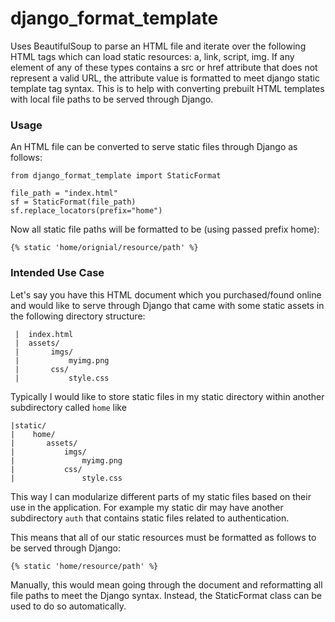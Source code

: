 # django_format_template

Uses BeautifulSoup to parse an HTML file and iterate over the following HTML tags which can load static resources: a, link, script, img.  If any element of any of these types contains a src or href attribute that does not represent a valid URL, the attribute value is formatted to meet django static template tag syntax.  This is to help with converting prebuilt HTML templates with local file paths to be served through Django.

### Usage
An HTML file can be converted to serve static files through Django as follows:
```
from django_format_template import StaticFormat

file_path = "index.html"
sf = StaticFormat(file_path)
sf.replace_locators(prefix="home")
```
Now all static file paths will be formatted to be (using passed prefix home):
```
{% static 'home/orignial/resource/path' %}
```
### Intended Use Case

Let's say you have this HTML document which you purchased/found online and would like to serve through Django that came with some static assets in the following directory structure:
```
 |  index.html
 |  assets/
 |       imgs/
 |           myimg.png
 |       css/
 |           style.css
```

Typically I would like to store static files in my static directory within another subdirectory called `home` like
```
|static/
|    home/
|       assets/
|           imgs/
|               myimg.png
|           css/
|               style.css
```                 
This way I can modularize different parts of my static files based on their use in the application.  For example my static dir may have another subdirectory `auth` that contains static files related to authentication.

This means that all of our static resources must be formatted as follows to be served through Django:
```
{% static 'home/resource/path' %}
```
Manually, this would mean going through the document and reformatting all file paths to meet the Django syntax.  Instead, the StaticFormat class can be used to do so automatically.

